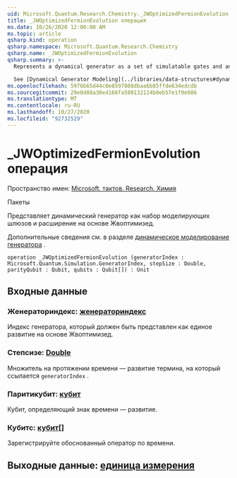 ```yaml
---
uid: Microsoft.Quantum.Research.Chemistry._JWOptimizedFermionEvolution
title: _JWOptimizedFermionEvolution операция
ms.date: 10/26/2020 12:00:00 AM
ms.topic: article
qsharp.kind: operation
qsharp.namespace: Microsoft.Quantum.Research.Chemistry
qsharp.name: _JWOptimizedFermionEvolution
qsharp.summary: >-
  Represents a dynamical generator as a set of simulatable gates and an expansion in the JWOptimized basis.

  See [Dynamical Generator Modeling](../libraries/data-structures#dynamical-generator-modeling) for more details.
ms.openlocfilehash: 5976b65d44c0e8597088dbaa6b85ffde634edcdb
ms.sourcegitcommit: 29e0d88a30e4166fa580132124b0eb57e1f0e986
ms.translationtype: MT
ms.contentlocale: ru-RU
ms.lasthandoff: 10/27/2020
ms.locfileid: "92732529"
---
```

# <a name="_jwoptimizedfermionevolution-operation"></a>_JWOptimizedFermionEvolution операция

Пространство имен: [Microsoft. тактов. Research. Химия](xref:Microsoft.Quantum.Research.Chemistry)

Пакеты [](https://nuget.org/packages/)


Представляет динамический генератор как набор моделирующих шлюзов и расширение на основе Жвоптимизед.

Дополнительные сведения см. в разделе [динамическое моделирование генератора](../libraries/data-structures#dynamical-generator-modeling) .

```qsharp
operation _JWOptimizedFermionEvolution (generatorIndex : Microsoft.Quantum.Simulation.GeneratorIndex, stepSize : Double, parityQubit : Qubit, qubits : Qubit[]) : Unit
```


## <a name="input"></a>Входные данные

### <a name="generatorindex--generatorindex"></a>Женераториндекс: [женераториндекс](xref:Microsoft.Quantum.Simulation.GeneratorIndex)

Индекс генератора, который должен быть представлен как единое развитие на основе Жвоптимизед.


### <a name="stepsize--double"></a>Степсизе: [Double](xref:microsoft.quantum.lang-ref.double)

Множитель на протяжении времени — развитие термина, на который ссылается `generatorIndex` .


### <a name="parityqubit--qubit"></a>Паритикубит: [кубит](xref:microsoft.quantum.lang-ref.qubit)

Кубит, определяющий знак времени — развитие.


### <a name="qubits--qubit"></a>Кубитс: [кубит](xref:microsoft.quantum.lang-ref.qubit)[]

Зарегистрируйте обоснованный оператор по времени.



## <a name="output--unit"></a>Выходные данные: [единица измерения](xref:microsoft.quantum.lang-ref.unit)

